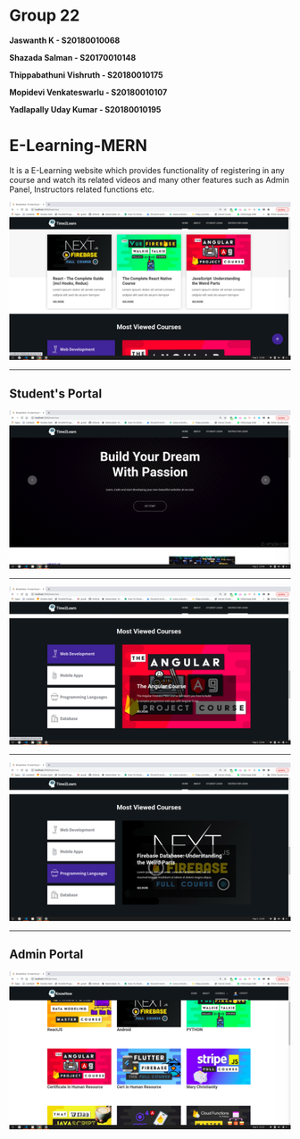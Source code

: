 # Group 22
**Jaswanth K - S20180010068**

**Shazada Salman - S20170010148**

**Thippabathuni Vishruth - S20180010175**

**Mopidevi Venkateswarlu - S20180010107**

**Yadlapally Uday Kumar - S20180010195**

# E-Learning-MERN
It is a E-Learning website which provides functionality of registering in any course and watch its related videos and many other features such as Admin Panel, Instructors related functions etc. 

<img src="img/b.png">


---

## Student's Portal

<img src="img/a.png">

---

<img src="img/c.png">

---

<img src="img/d.png">

---

## Admin Portal

<img src="img/e.png">




